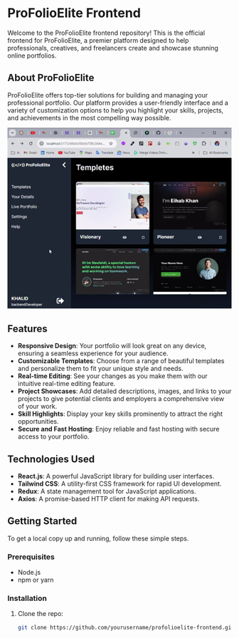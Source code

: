 
# ProFolioElite Frontend

Welcome to the ProFolioElite frontend repository! This is the official frontend for ProFolioElite, a premier platform designed to help professionals, creatives, and freelancers create and showcase stunning online portfolios.

## About ProFolioElite

ProFolioElite offers top-tier solutions for building and managing your professional portfolio. Our platform provides a user-friendly interface and a variety of customization options to help you highlight your skills, projects, and achievements in the most compelling way possible.

![Project Demo](./src/assets/demo.gif)

## Features

- **Responsive Design**: Your portfolio will look great on any device, ensuring a seamless experience for your audience.
- **Customizable Templates**: Choose from a range of beautiful templates and personalize them to fit your unique style and needs.
- **Real-time Editing**: See your changes as you make them with our intuitive real-time editing feature.
- **Project Showcases**: Add detailed descriptions, images, and links to your projects to give potential clients and employers a comprehensive view of your work.
- **Skill Highlights**: Display your key skills prominently to attract the right opportunities.
- **Secure and Fast Hosting**: Enjoy reliable and fast hosting with secure access to your portfolio.

## Technologies Used

- **React.js**: A powerful JavaScript library for building user interfaces.
- **Tailwind CSS**: A utility-first CSS framework for rapid UI development.
- **Redux**: A state management tool for JavaScript applications.
- **Axios**: A promise-based HTTP client for making API requests.

## Getting Started

To get a local copy up and running, follow these simple steps.

### Prerequisites

- Node.js
- npm or yarn

### Installation

1. Clone the repo:
   ```sh
   git clone https://github.com/yourusername/profolioelite-frontend.git
